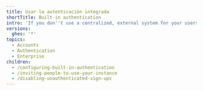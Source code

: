 ```yaml
---
title: Usar la autenticación integrada
shortTitle: Built-in authentication
intro: 'If you don''t use a centralized, external system for your users'' identity, you can use built-in authentication to allow {% data variables.product.prodname_ghe_server %} to manage accounts and perform local authentication.'
versions:
  ghes: '*'
topics:
  - Accounts
  - Authentication
  - Enterprise
children:
  - /configuring-built-in-authentication
  - /inviting-people-to-use-your-instance
  - /disabling-unauthenticated-sign-ups
---
```


